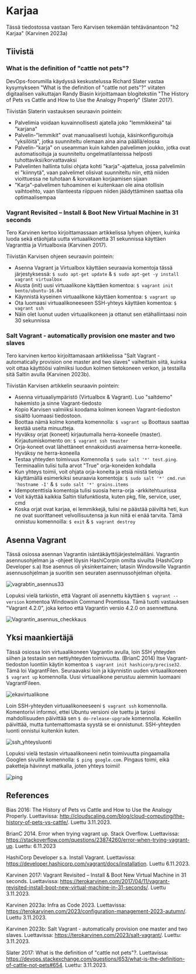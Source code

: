 # Karjaa

Tässä tiedostossa vastaan Tero Karvisen tekemään tehtävänantoon "h2 Karjaa" (Karvinen 2023a)

## Tiivistä

### What is the definition of "cattle not pets"?
DevOps-foorumilla käydyssä keskustelussa Richard Slater vastaa kysymykseen "What is the definition of "cattle not pets"?" viitaten digitaalisen vaikuttajan Randy Biasin kirjoittamaan blogitekstiin "The History of Pets vs Cattle and How to Use the Analogy Properly" (Slater 2017).

Tiivistän Slaterin vastauksen seuraavin pointein:
- Palvelimia voidaan kuvainnollisesti ajatella joko "lemmikkeinä" tai "karjana"
- Palvelin-"lemmikit" ovat manuaalisesti luotuja, käsinkonfiguroituja "yksilöitä", jotka suunniteltu olemaan aina aina päällä/elossa
- Palvelin-"karja" on useamman kuin kahden palvelimen joukko, jotka ovat automatisoituja ja suunniteltu ongelmatilanteissa helposti tuhottaviksi/korvattavaksi
- Palvelinten hallinta tulisi ohjata kohti "karja"-ajattelua, jossa palvelimiin ei "kiinnytä", vaan palvelimet olisivat suunniteltu niin, että niiden vioittuessa ne tuhotaan & korvataan korjaamisen sijaan
- "Karja"-palvelimen tuhoaminen ei kuitenkaan ole aina otollisin vaihtoehto, vaan tilanteesta riippuen niiden jäädyttäminen saattaa olla optimaalisempaa

### Vagrant Revisited – Install & Boot New Virtual Machine in 31 seconds
Tero Karvinen kertoo kirjoittamassaan artikkelissa lyhyen ohjeen, kuinka luoda sekä etäohjata uutta virtuaalikonetta 31 sekunnissa käyttäen Vagranttia ja Virtualboxia (Karvinen 2017). 

Tiivistän Karvisen ohjeen seuraavin pointein:
- Asenna Vagrant ja Virtualbox käyttäen seuraavia komentoja tässä järjestyksessä: ```$ sudo apt-get update``` & ```$ sudo apt-get -y install vagrant virtualbox```
- Alusta (init) uusi virtuaalikone käyttäen komentoa: ```$ vagrant init bento/ubuntu-16.04```
- Käynnistä kyseinen virtuaalikone käyttäen komentoa: ```$ vagrant up```
- Ota luomaasi virtuaalikoneeseen SSH-yhteys käyttäen komentoa: ```$ vagrant ssh```
- Näin olet luonut uuden virtuaalikoneen ja ottanut sen etähallintaasi noin 30 sekunnissa

### Salt Vagrant - automatically provision one master and two slaves
Tero karvinen kertoo kirjoittamasaan artikkelissa "Salt Vagrant - automatically provision one master and two slaves" vaiheittain siitä, kuinka voit ottaa käyttöösi valmiiksi luodun kolmen tietokoneen verkon, ja testailla sitä Saltin avulla (Karvinen 2023b).


Tiivistän Karvisen artikkelin seuraavin pointein:
- Asenna virtuaaliympäristö (Virtualbox & Vagrant). Luo "saltdemo" hakemisto ja sinne Vagrant-tiedosto
- Kopio Karvisen valmiiksi koodama kolmen koneen Vagrant-tiedoston sisältö luomaasi tiedostoon.
- Boottaa nämä kolme konetta komennolla: ```$ vagrant up``` Boottaus saattaa kestää useita minuutteja.
- Hyväksy orjat (koneet) kirjautumalla herra-koneelle (master). Kirjautumiskomento on: ```$ vagrant ssh tmaster```
- Orja-koneet ovat lähettäneet ennakoidusti avaimensa herra-koneelle. Hyväksy ne herra-koneella
- Testaa yhteyden toimivuus Komennolla ```$ sudo salt '*' test.ping```. Terminaaliin tulisi tulla arvot "True" orja-koneiden kohdalla
- Kun yhteys toimii, voit ohjata orja-koneita ja etsiä niistä tietoja käyttämällä esimerkiksi seuraavia komentoja: ```$ sudo salt '*' cmd.run 'hostname -I'``` & ```$ sudo salt '*' grains.items```
- Idempotenttisia komentoja tulisi suosia herra-orja -arkkitehtuurissa
- Voit käyttää kaikkia Saltin tilafunktiosta, kuten pkg, file, service, user, cmd
- Koska orjat ovat karjaa, ei lemmikkejä, tulisi ne päästää päiviltä heti, kun ne ovat suorittaneet velvollisuutensa ja kun niitä ei enää tarvita. Tämä onnistuu komennoilla: ```$ exit``` & ```$ vagrant destroy```

## Asenna Vagrant
Tässä osiossa asennan Vagrantin isäntäkäyttöjärjestelmälläni. Vagrantin asennusohjelman ja -ohjeet löysin HashiCorpin omilta sivuilta (HashiCorp Developer s.a) Itse asennus oli yksinkertainen; latasin Windowsille Vagrantin asennusohjelman ja suoritin sen seuraten asennussohjelman ohjeita.

![vagrabtin_asennus33](https://github.com/RonSkogberg/palvelinten_hallinta/assets/148875466/09dfc28c-3ec4-4d4b-8be5-7a695344abb8)

Lopuksi vielä tarkistin, että Vagrant oli asennettu käyttäen ```$ vagrant --version``` komentoa Windowsin Command Promtissa. Tämä tuotti vastauksen "Vagrant 4.2.0", joka kertoo että Vagrantin versio 4.2.0 on asennettuna.

![Vagrantin_asennus_checkkaus](https://github.com/RonSkogberg/palvelinten_hallinta/assets/148875466/2629dd8a-6a62-498c-9698-362ef069b501)

## Yksi maankiertäjä
Tässä osiossa loin virtuaalikoneen Vagrantin avulla, loin SSH yhteyden siihen ja testasin sen nettiyhteyden toimivuutta. (BrianC 2014)
Itse Vagrant-tiedoston luontiin käytin komentoa ```$ vagrant init hashicorp/precise32```. Tämä loi VagrantFilen. Seuraavaksi loin ja käynnistin uuden virtuaalikoneen ```$ vagrant up``` komennolla. Uusi virtuaalikone perustuu aiemmin luomaani VagrantFileen.

![ekavirtualikone](https://github.com/RonSkogberg/palvelinten_hallinta/assets/148875466/91258b58-c4e0-4efd-8510-03eef172bd75)

Loin SSH-yhteyden virtuaalikoneeseeni ```$ vagrant ssh``` komennolla. Komentorivi informoi, ettei Ubuntu versioni ole tuettu ja tarjosi mahdollisuuden päivittää sen ```$ do-release-upgrade``` komennolla. Kokeilin päivittää, mutta tuntemattomasta syystä se ei onnistunut. SSH-yhteyden luonti onnistui kuitenkin kuten.

![ssh_yhteysluonti](https://github.com/RonSkogberg/palvelinten_hallinta/assets/148875466/e2c58b4c-6abb-43be-979a-f7c80df9e395)

Lopuksi vielä testasin virtuaalikoneeni netin toimivuutta pingaamalla Googlen sivuille komennolla:
```$ ping google.com```. Pingaus toimi, eikä paketteja hävinnyt matkalla, joten yhteys toimii!

![ping](https://github.com/RonSkogberg/palvelinten_hallinta/assets/148875466/602a01c8-eac4-45e3-a316-d8c003be3018)

  
## References
Bias 2016: The History of Pets vs Cattle and How to Use the Analogy Properly. Luettavissa: http://cloudscaling.com/blog/cloud-computing/the-history-of-pets-vs-cattle/. Luettu 3.11.2023.

BrianC 2014. Error when trying vagrant up. Stack Overflow. Luettavissa: https://stackoverflow.com/questions/23874260/error-when-trying-vagrant-up. Luettu: 6.11.2023

HashiCorp Developer s.a. Install Vagrant. Luettavissa: https://developer.hashicorp.com/vagrant/docs/installation. Luettu 6.11.2023.

Karvinen 2017: Vagrant Revisited – Install & Boot New Virtual Machine in 31 seconds. Luettavissa: https://terokarvinen.com/2017/04/11/vagrant-revisited-install-boot-new-virtual-machine-in-31-seconds/. Luettu 3.11.2023.

Karvinen 2023a: Infra as Code 2023. Luettavissa: https://terokarvinen.com/2023/configuration-management-2023-autumn/. Luettu 3.11.2023.

Karvinen 2023b: Salt Vagrant - automatically provision one master and two slaves. Luettavissa: https://terokarvinen.com/2023/salt-vagrant/. Luettu: 3.11.2023.

Slater 2017: What is the definition of "cattle not pets"?. Luettavissa: https://devops.stackexchange.com/questions/653/what-is-the-definition-of-cattle-not-pets#654. Luettu: 3.11.2023.
